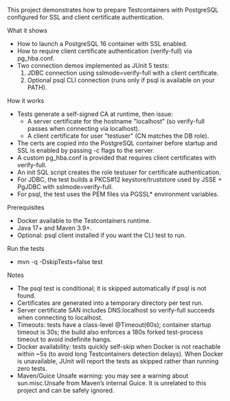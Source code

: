 This project demonstrates how to prepare Testcontainers with PostgreSQL configured for SSL and client certificate authentication.

What it shows
- How to launch a PostgreSQL 16 container with SSL enabled.
- How to require client certificate authentication (verify-full) via pg_hba.conf.
- Two connection demos implemented as JUnit 5 tests:
  1) JDBC connection using sslmode=verify-full with a client certificate.
  2) Optional psql CLI connection (runs only if psql is available on your PATH).

How it works
- Tests generate a self-signed CA at runtime, then issue:
  - A server certificate for the hostname "localhost" (so verify-full passes when connecting via localhost).
  - A client certificate for user "testuser" (CN matches the DB role).
- The certs are copied into the PostgreSQL container before startup and SSL is enabled by passing -c flags to the server.
- A custom pg_hba.conf is provided that requires client certificates with verify-full.
- An init SQL script creates the role testuser for certificate authentication.
- For JDBC, the test builds a PKCS#12 keystore/truststore used by JSSE + PgJDBC with sslmode=verify-full.
- For psql, the test uses the PEM files via PGSSL* environment variables.

Prerequisites
- Docker available to the Testcontainers runtime.
- Java 17+ and Maven 3.9+.
- Optional: psql client installed if you want the CLI test to run.

Run the tests
- mvn -q -DskipTests=false test

Notes
- The psql test is conditional; it is skipped automatically if psql is not found.
- Certificates are generated into a temporary directory per test run.
- Server certificate SAN includes DNS:localhost so verify-full succeeds when connecting to localhost.
- Timeouts: tests have a class-level @Timeout(60s); container startup timeout is 30s; the build also enforces a 180s forked test-process timeout to avoid indefinite hangs.
- Docker availability: tests quickly self-skip when Docker is not reachable within ~5s (to avoid long Testcontainers detection delays). When Docker is unavailable, JUnit will report the tests as skipped rather than running zero tests.
- Maven/Guice Unsafe warning: you may see a warning about sun.misc.Unsafe from Maven’s internal Guice. It is unrelated to this project and can be safely ignored.
